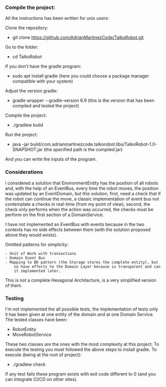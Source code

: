 ### Compile the project:

All the instructions has been written for unix users:

Clone the repository:
- git clone https://github.com/AdrianMartinezCode/TalkoRobot.git

Go to the folder:
- cd TalkoRobot

If you don't have the gradle program:
 - sudo apt install gradle
   (here you could choose a package manager compatible with your system)

Adjust the version gradle:
- gradle wrapper --gradle-version 6.9
  (this is the version that has been compiled and tested the project)

Compile the project:
- ./gradlew build

Run the project:
- java -jar build/com.adrianmartinezcode.talkorobot.libs/TalkoRobot-1.0-SNAPSHOT.jar
  (the specified path is the compiled jar)

And you can write the inputs of the program.


### Considerations

I considered a solution that EnvironmentEntity has the position of all robots and, with the help of an EventBus, every time the robot moves, the position was updated by an EventDomain, but this solution, first, need a check that if the robot can continue the move, a classic implementation of event bus not contemplate a checks in real-time (from my point of view), second, the check only performs when the action was occurred, the checks must be perform on the first section of a DomainService.

I have not implemented an EventBus with events because in the two contexts has no side effects between them (with the solution proposed above they would exists).

Omitted patterns for simplicity:

    - Unit of Work with transactions
    - Domain Event Bus
    - Mapping to BD pattern (the Storage stores the complete entity), but
        no have effects to the Domain Layer because is transparent and can
        it implemented later.

This is not a complete Hexagonal Architecture, is a very simplified version of them.

### Testing

I'm not implemented the all possible tests, the implementation of tests only it has been given at one entity of the domain and at one Domain Service.
The tested classes have been:
- RobotEntity
- MoveRobotService

These two classes are the ones with the most complexity at this project.
To execute the testing you must followed the above steps to install gradle.
To execute (being at the root of project):
- ./gradlew check

If any test fails these program exists with exit code different to 0 (and you can integrate CI/CD on other sites).

